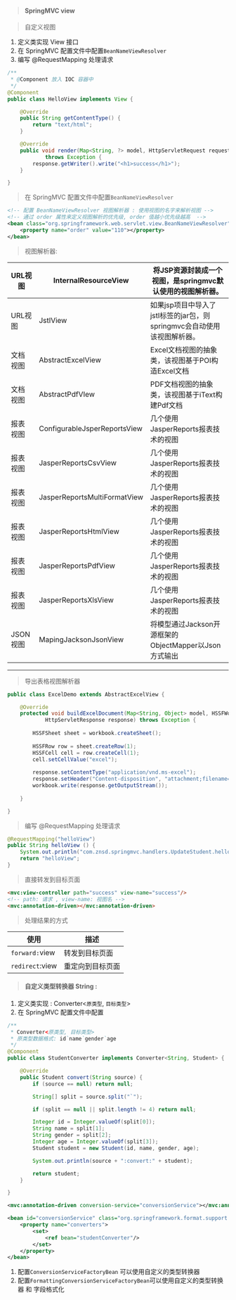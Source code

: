 > #### SpringMVC view

> 自定义视图

1. 定义类实现 View 接口
2. 在 SpringMVC 配置文件中配置`BeanNameViewResolver`
3. 编写 @RequestMapping 处理请求

```java
/**
 * @Component 放入 IOC 容器中
 */
@Component
public class HelloView implements View {

	@Override
	public String getContentType() {
		return "text/html";
	}

	@Override
	public void render(Map<String, ?> model, HttpServletRequest request, HttpServletResponse response)
			throws Exception {
		response.getWriter().write("<h1>success</h1>");
	}

}
```

> 在 SpringMVC 配置文件中配置`BeanNameViewResolver`

```xml
<!-- 配置 BeanNameViewResolver 视图解析器 : 使用视图的名字来解析视图 -->
<!-- 通过 order 属性来定义视图解析的优先级, order 值越小优先级越高  -->
<bean class="org.springframework.web.servlet.view.BeanNameViewResolver">
    <property name="order" value="110"></property>
</bean>
```

> 视图解析器:

| URL视图  | InternalResourceView         | 将JSP资源封装成一个视图，是springmvc默认使用的视图解析器。   |
| -------- | ---------------------------- | ------------------------------------------------------------ |
| URL视图  | JstlView                     | 如果jsp项目中导入了jstl标签的jar包，则springmvc会自动使用该视图解析器。 |
| 文档视图 | AbstractExcelView            | Excel文档视图的抽象类，该视图基于POI构造Excel文档            |
| 文档视图 | AbstractPdfVIew              | PDF文档视图的抽象类，该视图基于iText构建Pdf文档              |
| 报表视图 | ConfigurableJsperReportsView | 几个使用JasperReports报表技术的视图                          |
| 报表视图 | JasperReportsCsvView         | 几个使用JasperReports报表技术的视图                          |
| 报表视图 | JasperReportsMultiFormatView | 几个使用JasperReports报表技术的视图                          |
| 报表视图 | JasperReportsHtmlView        | 几个使用JasperReports报表技术的视图                          |
| 报表视图 | JasperReportsPdfView         | 几个使用JasperReports报表技术的视图                          |
| 报表视图 | JasperReportsXlsView         | 几个使用JasperReports报表技术的视图                          |
| JSON视图 | MapingJacksonJsonView        | 将模型通过Jackson开源框架的ObjectMapper以Json方式输出        |

---

> 导出表格视图解析器

```java
public class ExcelDemo extends AbstractExcelView {

	@Override
	protected void buildExcelDocument(Map<String, Object> model, HSSFWorkbook workbook, HttpServletRequest request,
			HttpServletResponse response) throws Exception {
		
		HSSFSheet sheet = workbook.createSheet();
		
		HSSFRow row = sheet.createRow(1);
		HSSFCell cell = row.createCell(1);
		cell.setCellValue("excel");
		
		response.setContentType("application/vnd.ms-excel");     
        response.setHeader("Content-disposition", "attachment;filename=abc.xlsx");
		workbook.write(response.getOutputStream());
		
	}

}
```

> 编写 @RequestMapping 处理请求

```java
@RequestMapping("helloView")
public String helloView () {
    System.out.println("com.znsd.springmvc.handlers.UpdateStudent.helloView()");
    return "helloView";
}
```


> 直接转发到目标页面

```html
<mvc:view-controller path="success" view-name="success"/>
<!-- path: 请求 , view-name: 视图名 -->
<mvc:annotation-driven></mvc:annotation-driven>
```

> 处理结果的方式

| 使用            | 描述             |
| --------------- | ---------------- |
| `forward:`view  | 转发到目标页面   |
| `redirect`:view | 重定向到目标页面 |

> #### 自定义类型转换器 String :

1. 定义类实现 : Converter<`原类型`, `目标类型`>
2. 在 SpringMVC 配置文件中配置

```java
/**
 * Converter<原类型, 目标类型>
 * 原类型数据格式: id`name`gender`age
 */
@Component
public class StudentConverter implements Converter<String, Student> {

	@Override
	public Student convert(String source) {
		if (source == null) return null;

		String[] split = source.split("`");

		if (split == null || split.length != 4) return null;

		Integer id = Integer.valueOf(split[0]);
		String name = split[1];
		String gender = split[2];
		Integer age = Integer.valueOf(split[3]);
		Student student = new Student(id, name, gender, age);

		System.out.println(source + ":convert:" + student);

		return student;
	}

}
```

```xml
<mvc:annotation-driven conversion-service="conversionService"></mvc:annotation-driven>

<bean id="conversionService" class="org.springframework.format.support.FormattingConversionServiceFactoryBean">
	<property name="converters">
		<set>
			<ref bean="studentConverter"/>
		</set>
	</property>
</bean>
```

1. 配置`ConversionServiceFactoryBean` 可以使用自定义的类型转换器
2. 配置`FormattingConversionServiceFactoryBean`可以使用自定义的类型转换器 和 字段格式化
